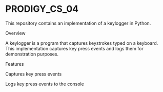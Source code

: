 # PRODIGY_CS_04
This repository contains an implementation of a keylogger in Python.

Overview

A keylogger is a program that captures keystrokes typed on a keyboard. This implementation captures key press events and logs them for demonstration purposes.

Features

Captures key press events 

Logs key press events to the console
